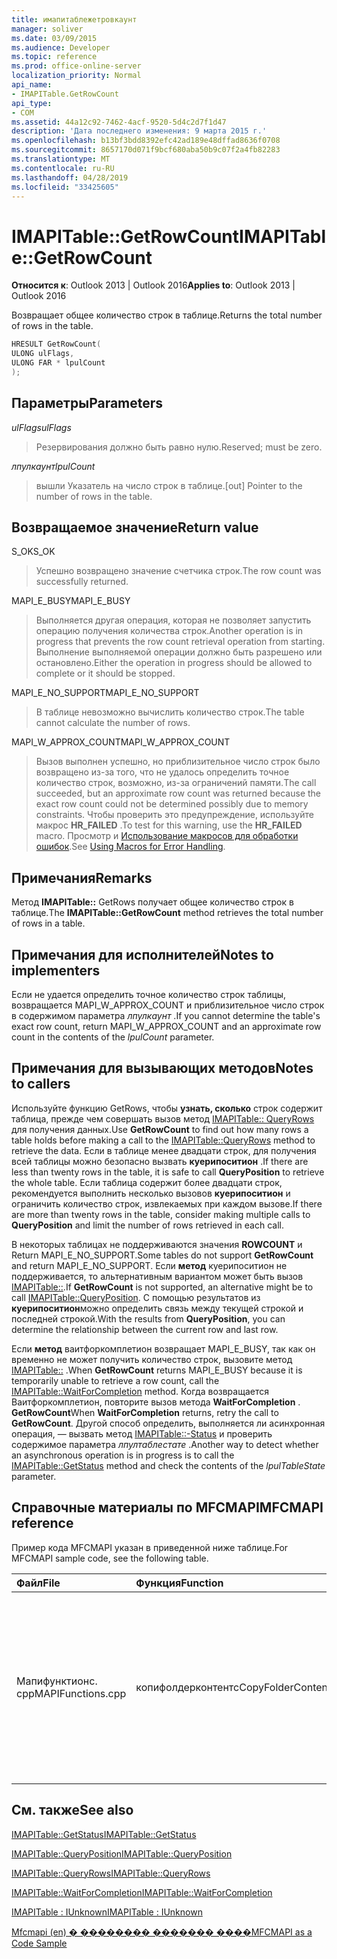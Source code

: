 ```yaml
---
title: имапитаблежетровкаунт
manager: soliver
ms.date: 03/09/2015
ms.audience: Developer
ms.topic: reference
ms.prod: office-online-server
localization_priority: Normal
api_name:
- IMAPITable.GetRowCount
api_type:
- COM
ms.assetid: 44a12c92-7462-4acf-9520-5d4c2d7f1d47
description: 'Дата последнего изменения: 9 марта 2015 г.'
ms.openlocfilehash: b13bf3bdd8392efc42ad189e48dffad8636f0708
ms.sourcegitcommit: 8657170d071f9bcf680aba50b9c07f2a4fb82283
ms.translationtype: MT
ms.contentlocale: ru-RU
ms.lasthandoff: 04/28/2019
ms.locfileid: "33425605"
---
```

# <a name="imapitablegetrowcount"></a><span data-ttu-id="105c4-103">IMAPITable::GetRowCount</span><span class="sxs-lookup"><span data-stu-id="105c4-103">IMAPITable::GetRowCount</span></span>

  
  
<span data-ttu-id="105c4-104">**Относится к**: Outlook 2013 | Outlook 2016</span><span class="sxs-lookup"><span data-stu-id="105c4-104">**Applies to**: Outlook 2013 | Outlook 2016</span></span> 
  
<span data-ttu-id="105c4-105">Возвращает общее количество строк в таблице.</span><span class="sxs-lookup"><span data-stu-id="105c4-105">Returns the total number of rows in the table.</span></span> 
  
```cpp
HRESULT GetRowCount(
ULONG ulFlags,
ULONG FAR * lpulCount
);
```

## <a name="parameters"></a><span data-ttu-id="105c4-106">Параметры</span><span class="sxs-lookup"><span data-stu-id="105c4-106">Parameters</span></span>

 <span data-ttu-id="105c4-107">_ulFlags_</span><span class="sxs-lookup"><span data-stu-id="105c4-107">_ulFlags_</span></span>
  
> <span data-ttu-id="105c4-108">Резервирования должно быть равно нулю.</span><span class="sxs-lookup"><span data-stu-id="105c4-108">Reserved; must be zero.</span></span>
    
 <span data-ttu-id="105c4-109">_лпулкаунт_</span><span class="sxs-lookup"><span data-stu-id="105c4-109">_lpulCount_</span></span>
  
> <span data-ttu-id="105c4-110">вышли Указатель на число строк в таблице.</span><span class="sxs-lookup"><span data-stu-id="105c4-110">[out] Pointer to the number of rows in the table.</span></span>
    
## <a name="return-value"></a><span data-ttu-id="105c4-111">Возвращаемое значение</span><span class="sxs-lookup"><span data-stu-id="105c4-111">Return value</span></span>

<span data-ttu-id="105c4-112">S_OK</span><span class="sxs-lookup"><span data-stu-id="105c4-112">S_OK</span></span> 
  
> <span data-ttu-id="105c4-113">Успешно возвращено значение счетчика строк.</span><span class="sxs-lookup"><span data-stu-id="105c4-113">The row count was successfully returned.</span></span>
    
<span data-ttu-id="105c4-114">MAPI_E_BUSY</span><span class="sxs-lookup"><span data-stu-id="105c4-114">MAPI_E_BUSY</span></span> 
  
> <span data-ttu-id="105c4-115">Выполняется другая операция, которая не позволяет запустить операцию получения количества строк.</span><span class="sxs-lookup"><span data-stu-id="105c4-115">Another operation is in progress that prevents the row count retrieval operation from starting.</span></span> <span data-ttu-id="105c4-116">Выполнение выполняемой операции должно быть разрешено или остановлено.</span><span class="sxs-lookup"><span data-stu-id="105c4-116">Either the operation in progress should be allowed to complete or it should be stopped.</span></span>
    
<span data-ttu-id="105c4-117">MAPI_E_NO_SUPPORT</span><span class="sxs-lookup"><span data-stu-id="105c4-117">MAPI_E_NO_SUPPORT</span></span> 
  
> <span data-ttu-id="105c4-118">В таблице невозможно вычислить количество строк.</span><span class="sxs-lookup"><span data-stu-id="105c4-118">The table cannot calculate the number of rows.</span></span>
    
<span data-ttu-id="105c4-119">MAPI_W_APPROX_COUNT</span><span class="sxs-lookup"><span data-stu-id="105c4-119">MAPI_W_APPROX_COUNT</span></span> 
  
> <span data-ttu-id="105c4-120">Вызов выполнен успешно, но приблизительное число строк было возвращено из-за того, что не удалось определить точное количество строк, возможно, из-за ограничений памяти.</span><span class="sxs-lookup"><span data-stu-id="105c4-120">The call succeeded, but an approximate row count was returned because the exact row count could not be determined possibly due to memory constraints.</span></span> <span data-ttu-id="105c4-121">Чтобы проверить это предупреждение, используйте макрос **HR_FAILED** .</span><span class="sxs-lookup"><span data-stu-id="105c4-121">To test for this warning, use the **HR_FAILED** macro.</span></span> <span data-ttu-id="105c4-122">Просмотр и [Использование макросов для обработки ошибок](using-macros-for-error-handling.md).</span><span class="sxs-lookup"><span data-stu-id="105c4-122">See [Using Macros for Error Handling](using-macros-for-error-handling.md).</span></span>
    
## <a name="remarks"></a><span data-ttu-id="105c4-123">Примечания</span><span class="sxs-lookup"><span data-stu-id="105c4-123">Remarks</span></span>

<span data-ttu-id="105c4-124">Метод **IMAPITable::** GetRows получает общее количество строк в таблице.</span><span class="sxs-lookup"><span data-stu-id="105c4-124">The **IMAPITable::GetRowCount** method retrieves the total number of rows in a table.</span></span> 
  
## <a name="notes-to-implementers"></a><span data-ttu-id="105c4-125">Примечания для исполнителей</span><span class="sxs-lookup"><span data-stu-id="105c4-125">Notes to implementers</span></span>

<span data-ttu-id="105c4-126">Если не удается определить точное количество строк таблицы, возвращается MAPI_W_APPROX_COUNT и приблизительное число строк в содержимом параметра _лпулкаунт_ .</span><span class="sxs-lookup"><span data-stu-id="105c4-126">If you cannot determine the table's exact row count, return MAPI_W_APPROX_COUNT and an approximate row count in the contents of the  _lpulCount_ parameter.</span></span> 
  
## <a name="notes-to-callers"></a><span data-ttu-id="105c4-127">Примечания для вызывающих методов</span><span class="sxs-lookup"><span data-stu-id="105c4-127">Notes to callers</span></span>

<span data-ttu-id="105c4-128">Используйте функцию GetRows, чтобы **узнать, сколько** строк содержит таблица, прежде чем совершать вызов метод [IMAPITable:: QueryRows](imapitable-queryrows.md) для получения данных.</span><span class="sxs-lookup"><span data-stu-id="105c4-128">Use **GetRowCount** to find out how many rows a table holds before making a call to the [IMAPITable::QueryRows](imapitable-queryrows.md) method to retrieve the data.</span></span> <span data-ttu-id="105c4-129">Если в таблице менее двадцати строк, для получения всей таблицы можно безопасно вызвать **куерипоситион** .</span><span class="sxs-lookup"><span data-stu-id="105c4-129">If there are less than twenty rows in the table, it is safe to call **QueryPosition** to retrieve the whole table.</span></span> <span data-ttu-id="105c4-130">Если таблица содержит более двадцати строк, рекомендуется выполнить несколько вызовов **куерипоситион** и ограничить количество строк, извлекаемых при каждом вызове.</span><span class="sxs-lookup"><span data-stu-id="105c4-130">If there are more than twenty rows in the table, consider making multiple calls to **QueryPosition** and limit the number of rows retrieved in each call.</span></span> 
  
<span data-ttu-id="105c4-131">В некоторых таблицах не поддерживаются значения **ROWCOUNT** и Return MAPI_E_NO_SUPPORT.</span><span class="sxs-lookup"><span data-stu-id="105c4-131">Some tables do not support **GetRowCount** and return MAPI_E_NO_SUPPORT.</span></span> <span data-ttu-id="105c4-132">Если **метод** куерипоситион не поддерживается, то альтернативным вариантом может быть вызов [IMAPITable::](imapitable-queryposition.md).</span><span class="sxs-lookup"><span data-stu-id="105c4-132">If **GetRowCount** is not supported, an alternative might be to call [IMAPITable::QueryPosition](imapitable-queryposition.md).</span></span> <span data-ttu-id="105c4-133">С помощью результатов из **куерипоситион**можно определить связь между текущей строкой и последней строкой.</span><span class="sxs-lookup"><span data-stu-id="105c4-133">With the results from **QueryPosition**, you can determine the relationship between the current row and last row.</span></span> 
  
<span data-ttu-id="105c4-134">Если **метод** ваитфоркомплетион возвращает MAPI_E_BUSY, так как он временно не может получить количество строк, вызовите метод [IMAPITable::](imapitable-waitforcompletion.md) .</span><span class="sxs-lookup"><span data-stu-id="105c4-134">When **GetRowCount** returns MAPI_E_BUSY because it is temporarily unable to retrieve a row count, call the [IMAPITable::WaitForCompletion](imapitable-waitforcompletion.md) method.</span></span> <span data-ttu-id="105c4-135">Когда возвращается Ваитфоркомплетион, повторите вызов метода **WaitForCompletion** . **GetRowCount**</span><span class="sxs-lookup"><span data-stu-id="105c4-135">When **WaitForCompletion** returns, retry the call to **GetRowCount**.</span></span> <span data-ttu-id="105c4-136">Другой способ определить, выполняется ли асинхронная операция, — вызвать метод [IMAPITable::-Status](imapitable-getstatus.md) и проверить содержимое параметра _лпултаблестате_ .</span><span class="sxs-lookup"><span data-stu-id="105c4-136">Another way to detect whether an asynchronous operation is in progress is to call the [IMAPITable::GetStatus](imapitable-getstatus.md) method and check the contents of the  _lpulTableState_ parameter.</span></span> 
  
## <a name="mfcmapi-reference"></a><span data-ttu-id="105c4-137">Справочные материалы по MFCMAPI</span><span class="sxs-lookup"><span data-stu-id="105c4-137">MFCMAPI reference</span></span>

<span data-ttu-id="105c4-138">Пример кода MFCMAPI указан в приведенной ниже таблице.</span><span class="sxs-lookup"><span data-stu-id="105c4-138">For MFCMAPI sample code, see the following table.</span></span>
  
|<span data-ttu-id="105c4-139">**Файл**</span><span class="sxs-lookup"><span data-stu-id="105c4-139">**File**</span></span>|<span data-ttu-id="105c4-140">**Функция**</span><span class="sxs-lookup"><span data-stu-id="105c4-140">**Function**</span></span>|<span data-ttu-id="105c4-141">**Примечание**</span><span class="sxs-lookup"><span data-stu-id="105c4-141">**Comment**</span></span>|
|:-----|:-----|:-----|
|<span data-ttu-id="105c4-142">Мапифунктионс. cpp</span><span class="sxs-lookup"><span data-stu-id="105c4-142">MAPIFunctions.cpp</span></span>  <br/> |<span data-ttu-id="105c4-143">копифолдерконтентс</span><span class="sxs-lookup"><span data-stu-id="105c4-143">CopyFolderContents</span></span>  <br/> |<span data-ttu-id="105c4-144">MFCMAPI использует метод **IMAPITable::** , чтобы определить количество строк в исходной таблице, чтобы можно было выделить память для выполнения копирования.</span><span class="sxs-lookup"><span data-stu-id="105c4-144">MFCMAPI uses the **IMAPITable::GetRowCount** method to determine how many rows are in the source table so memory can be allocated to perform the copy.</span></span>  <br/> |
   
## <a name="see-also"></a><span data-ttu-id="105c4-145">См. также</span><span class="sxs-lookup"><span data-stu-id="105c4-145">See also</span></span>



[<span data-ttu-id="105c4-146">IMAPITable::GetStatus</span><span class="sxs-lookup"><span data-stu-id="105c4-146">IMAPITable::GetStatus</span></span>](imapitable-getstatus.md)
  
[<span data-ttu-id="105c4-147">IMAPITable::QueryPosition</span><span class="sxs-lookup"><span data-stu-id="105c4-147">IMAPITable::QueryPosition</span></span>](imapitable-queryposition.md)
  
[<span data-ttu-id="105c4-148">IMAPITable::QueryRows</span><span class="sxs-lookup"><span data-stu-id="105c4-148">IMAPITable::QueryRows</span></span>](imapitable-queryrows.md)
  
[<span data-ttu-id="105c4-149">IMAPITable::WaitForCompletion</span><span class="sxs-lookup"><span data-stu-id="105c4-149">IMAPITable::WaitForCompletion</span></span>](imapitable-waitforcompletion.md)
  
[<span data-ttu-id="105c4-150">IMAPITable : IUnknown</span><span class="sxs-lookup"><span data-stu-id="105c4-150">IMAPITable : IUnknown</span></span>](imapitableiunknown.md)


[<span data-ttu-id="105c4-151">Mfcmapi (en) � �������� ������� ����</span><span class="sxs-lookup"><span data-stu-id="105c4-151">MFCMAPI as a Code Sample</span></span>](mfcmapi-as-a-code-sample.md)

